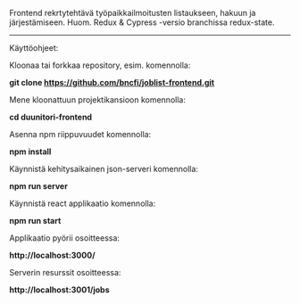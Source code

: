 Frontend rekrtytehtävä työpaikkailmoitusten listaukseen, hakuun ja järjestämiseen.
Huom. Redux & Cypress -versio branchissa redux-state.

---

Käyttöohjeet:

Kloonaa tai forkkaa repository, esim. komennolla:

**git clone https://github.com/bncfi/joblist-frontend.git**

Mene kloonattuun projektikansioon komennolla:

**cd duunitori-frontend**

Asenna npm riippuvuudet komennolla:

**npm install**

Käynnistä kehitysaikainen json-serveri komennolla:

**npm run server**

Käynnistä react applikaatio komennolla:

**npm run start**

Applikaatio pyörii osoitteessa:

**http://localhost:3000/**

Serverin resurssit osoitteessa:

**http://localhost:3001/jobs**
